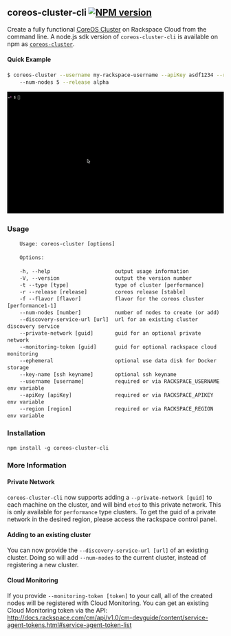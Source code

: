 ## coreos-cluster-cli [![NPM version](https://badge.fury.io/js/coreos-cluster-cli.png)](http://badge.fury.io/js/coreos-cluster-cli)

Create a fully functional [CoreOS Cluster](https://coreos.com/using-coreos/) on Rackspace Cloud from the command line. A node.js sdk version of `coreos-cluster-cli` is available on npm as [`coreos-cluster`](https://npmjs.org/package/coreos-cluster).

#### Quick Example

```bash
$ coreos-cluster --username my-rackspace-username --apiKey asdf1234 --region iad
    --num-nodes 5 --release alpha
```

![example usage](coreos-cluster.gif)

### Usage

```
    Usage: coreos-cluster [options]

    Options:

    -h, --help                     output usage information
    -V, --version                  output the version number
    -t --type [type]               type of cluster [performance]
    -r --release [release]         coreos release [stable]
    -f --flavor [flavor]           flavor for the coreos cluster [performance1-1]
    --num-nodes [number]           number of nodes to create (or add)
    --discovery-service-url [url]  url for an existing cluster discovery service
    --private-network [guid]       guid for an optional private network
    --monitoring-token [guid]      guid for optional rackspace cloud monitoring
    --ephemeral                    optional use data disk for Docker storage
    --key-name [ssh keyname]       optional ssh keyname
    --username [username]          required or via RACKSPACE_USERNAME env variable
    --apiKey [apiKey]              required or via RACKSPACE_APIKEY env variable
    --region [region]              required or via RACKSPACE_REGION env variable

```

### Installation

```
npm install -g coreos-cluster-cli
```

### More Information

#### Private Network
`coreos-cluster-cli` now supports adding a `--private-network [guid]` to each machine on the cluster, and will bind `etcd` to this private network. This is only available for `performance` type clusters. To get the guid of a private network in the desired region, please access the rackspace control panel.

#### Adding to an existing cluster
You can now provide the `--discovery-service-url [url]` of an existing cluster. Doing so will add `--num-nodes` to the current cluster, instead of registering a new cluster.

#### Cloud Monitoring
If you provide `--monitoring-token [token]` to your call, all of the created nodes will be registered with Cloud Monitoring. You can get an existing Cloud Monitoring token via the API: http://docs.rackspace.com/cm/api/v1.0/cm-devguide/content/service-agent-tokens.html#service-agent-token-list
